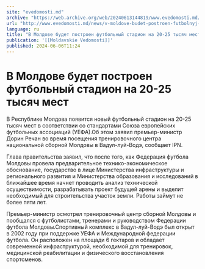 ```yaml
---
site: "evedomosti.md"
archive: "https://web.archive.org/web/20240613144819/www.evedomosti.md/news/v-moldove-budet-postroen-futbolnyj-stadion-na-20-25-tysyach"
url: "http://www.evedomosti.md/news/v-moldove-budet-postroen-futbolnyj-stadion-na-20-25-tysyach"
language: ru
title: "В Молдове будет построен футбольный стадион на 20-25 тысяч мест"
publication: '[[Moldavskie Vedomosti]]'
published: 2024-06-06T11:24
---
```


# В Молдове будет построен футбольный стадион на 20-25 тысяч мест

В Республике Молдова появится новый футбольный стадион на 20-25 тысяч мест в соответствии со стандартами Союза европейских футбольных ассоциаций (УЕФА).Об этом заявил премьер-министр Дорин Речан во время посещения тренировочного центра национальной сборной Молдовы в Вадул-луй-Водэ, сообщает IPN.

Глава правительства заявил, что после того, как Федерация футбола Молдовы провела предварительное технико-экономическое обоснование, государство в лице Министерства инфраструктуры и регионального развития и Министерства образования и исследований в ближайшее время начнет проводить анализ технической осуществимости, разрабатывать проект будущей арены и выделит необходимый для строительства участок земли. Работы займут не более пяти лет.

Премьер-министр осмотрел тренировочный центр сборной Молдовы и пообщался с футболистами, тренерами и руководством Федерации футбола Молдовы.Спортивный комплекс в Вадул-луй-Водэ был открыт в 2002 году при поддержке УЕФА и Международной федерации футбола. Он расположен на площади 6 гектаров и обладает современной инфраструктурой, необходимой для тренировок, медицинской реабилитации и физического восстановления спортсменов.